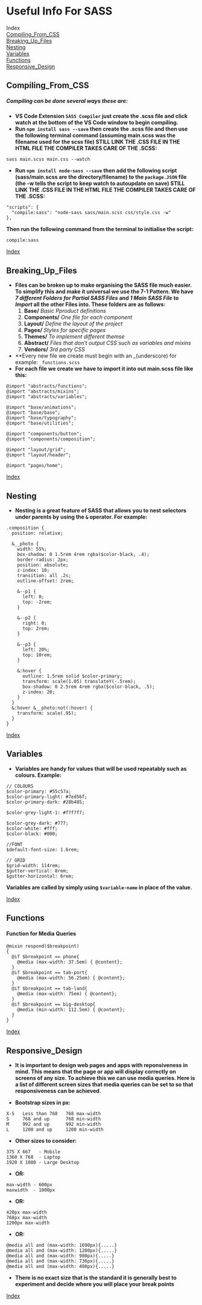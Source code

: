 Useful Info For SASS
======
  
Index  
[Compiling_From_CSS](#Compiling_From_CSS)  
[Breaking_Up_Files](#Breaking_Up_Files)  
[Nesting](#Nesting)  
[Variables](#Variables)  
[Functions](#Functions)  
[Responsive_Design](#Responsive_Design)  
  
  
  
Compiling_From_CSS
------  
##### Compiling can be done several ways these are:  
* **VS Code Extension `SASS Compiler` just create the .scss file and click watch at the bottom of the VS Code window to begin compiling.**    
* **Run `npm install sass --save` then create the .scss file and then use the following terminal command (assuming main.scss was the filename used for the scss file) STILL LINK THE .CSS FILE IN THE HTML FILE THE COMPILER TAKES CARE OF THE .SCSS:**  
```
sass main.scss main.css --watch
```  
* **Run `npm install node-sass --save` then add the following script (sass/main.scss are the directory/filename) to the `package.JSON` file (the -w tells the script to keep watch to autoupdate on save) STILL LINK THE .CSS FILE IN THE HTML FILE THE COMPILER TAKES CARE OF THE .SCSS:**  
```
"scripts": {
  "compile:sass": "node-sass sass/main.scss css/style.css -w"
}, 
```
  **Then run the following command from the terminal to initialise the script:**  
```
compile:sass
```  
  
[Index](#Index)  
  
  
Breaking_Up_Files
------
* **Files can be broken up to make organising the SASS file much easier. To simplify this and make it universal we use the 7-1 Pattern. We have *7 different Folders for Partial SASS Files* and *1 Main SASS File* to *Import* all the other Files into. These folders are as follows:**
  1. **Base/** *Basic Pproduct definitions*  
  2. **Components/** *One file for each component*    
  3. **Layout/** *Define the layout of the project*  
  4. **Pages/** *Styles for specific pages*  
  5. **Themes/** *To implement different themse*  
  6. **Abstract/** *Files that don't output CSS such as variables and mixins*  
  7. **Vendors/** *3rd party CSS*
* **Every new file we create must begin with an _(underscore) for example: `_functions.scss`  
* **For each file we create we have to import it into out main.scss file like this:**  
```
@import "abstracts/functions";
@import "abstracts/mixins";
@import "abstracts/variables";

@import "base/animations";
@import "base/base";
@import "base/typography";
@import "base/utilities";

@import "components/button";
@import "components/composition";

@import "layout/grid";
@import "layout/header";

@import "pages/home";
```  
  
[Index](#Index) 
  
Nesting
------  
* **Nesting is a great feature of SASS that allows you to nest selectors under parents by using the `&` operator. For example:**  
```
.composition {
  position: relative;

  &__photo {
    width: 55%;
    box-shadow: 0 1.5rem 4rem rgba($color-black, .4);
    border-radius: 2px;
    position: absolute;
    z-index: 10;
    transition: all .2s;
    outline-offset: 2rem;

    &--p1 {
      left: 0;
      top: -2rem;
    }

    &--p2 {
      right: 0;
      top: 2rem;
    }

    &--p3 {
      left: 20%;
      top: 10rem;
    }

    &:hover {
      outline: 1.5rem solid $color-primary;
      transform: scale(1.05) translateY(-.5rem);
      box-shadow: 0 2.5rem 4rem rgba($color-black, .5);
      z-index: 20;
    }
  }
  &:hover &__photo:not(:hover) {
    transform: scale(.95);
  }
}
```
  
[Index](#Index)  
  
Variables
------
* **Variables are handy for values that will be used repeatably such as colours. Example:**  
```
// COLOURS
$color-primary: #55c57a;
$color-primary-light: #7ed56f;
$color-primary-dark: #28b485;

$color-grey-light-1: #f7f7f7;

$color-grey-dark: #777;
$color-white: #fff;
$color-black: #000;

//FONT
$default-font-size: 1.6rem;

// GRID
$grid-width: 114rem;
$gutter-vertical: 8rem;
$gutter-horizontal: 6rem;
```
  **Variables are called by simply using `$variable-name` in place of the value.**

  
[Index](#Index) 
  
Functions
------  
  
#### Function for Media Queries  
  
```
@mixin respond($breakpoint)
{
  @if $breakpoint == phone{
    @media (max-width: 37.5em) { @content};    
  }
  @if $breakpoint == tab-port{
    @media (max-width: 56.25em) { @content};
  }
  @if $breakpoint == tab-land{
    @media (max-width: 75em) { @content};
  }
  @if $breakpoint == big-desktop{
    @media (min-width: 112.5em) { @content};
  }
}
```    
  
[Index](#Index)
  
Responsive_Design
------
* **It is important to design web pages and apps with reponsiveness in mind. This means that the page or app will display correctly on screens of any size. To achieve this we can use media queries. Here is a list of different screen sizes that media queries can be set to so that responsiveness can be achieved.**  
  
* **Bootstrap sizes in px:**  
```
X-S   Less than 768   768 max-width  
S     768 and up      768 min-width  
M     992 and up      992 min-width  
L     1200 and up     1200 min-width  
```  
* **Other sizes to consider:**  
```
375 X 667   - Mobile
1360 X 768  - Laptop
1920 X 1080 - Large Desktop
```  
* **OR:**  
```
max-width - 600px
maxwidth  - 1000px
```
* **OR:**
```
420px max-width
768px max-width
1200px max-width
```
* **OR:**
```
@media all and (max-width: 1690px){.....}
@media all and (max-width: 1280px){.....}
@media all and (max-width: 980px){.....}
@media all and (max-width: 736px){.....}
@media all and (max-width: 480px){.....}
```  
* **There is no exact size that is the standard it is generally best to experiment and decide where you will place your break points**  
  
[Index](#Index)
